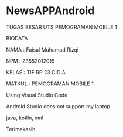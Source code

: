 # NewsAPPAndroid
TUGAS BESAR UTS PEMOGRAMAN MOBILE 1 

BIODATA 

NAMA : Faisal Muhamad Rizqi

NPM : 23552012015

KELAS : TIF RP 23 CID A

MATKUL : PEMOGRAMAN MOBILE 1

Using Visual Studio Code

Android Studio does not support my laptop. 

java, kotlin, xml

Terimakasih

